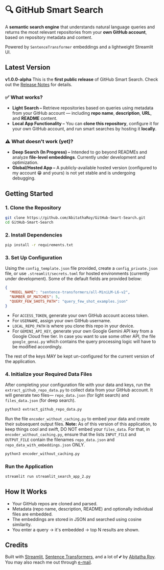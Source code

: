 # 🔍 GitHub Smart Search
A **semantic search engine** that understands natural language queries and returns the most relevant repositories from your **own GitHub account**, based on repository metadata and content.

Powered by `SentenceTransformer` embeddings and a lightweight Streamlit UI.

## Latest Version
**v1.0.0-alpha**
This is the **first public release** of GitHub Smart Search.
Check out the [Release Notes](https://github.com/AbitathaRoy/AI-GitHub-Indexer/releases/tag/v1.0.0-alpha%2B20250619) for details.

### ✅ What works?
- **Light Search –** Retrieve repositories based on queries using metadata from your GitHub account — including **repo name**, **description**, **URL**, and **README** content.
- **Local App Functionality –** You can **clone this repository**, configure it for your own GitHub account, and run smart searches by hosting it **locally**.

### ⚠️ What doesn't work (yet)?
- **Deep Search (In Progress) –** Intended to go beyond READMEs and analyze **file-level embeddings**. Currently under development and optimization.
- **Global/Hosted App –** A publicly-available hosted version (configured to my account 😁 and yours) is not yet stable and is undergoing debugging.

## Getting Started
### 1. Clone the Repository
```bash
git clone https://github.com/AbitathaRoy/GitHub-Smart-Search.git
cd GitHub-Smart-Search
```
### 2. Install Dependencies
```bash
pip install -r requirements.txt
```
### 3. Set Up Configuration
Using the `config_template.json` file provided, create a `config_private.json` file, or use `.streamlit/secrets.toml` for hosted environments (currently under development). Some of the default fields are provided below:
```json
{
  "MODEL_NAME": "sentence-transformers/all-MiniLM-L6-v2",
  "NUMBER_OF_MATCHES": 5,
  "QUERY_FEW_SHOTS_PATH": "query_few_shot_examples.json"
}
```
- For `ACCESS_TOKEN`, generate your own GitHub account access token.
- For `USERNAME`, assign your own GitHub username.
- `LOCAL_REPO_PATH` is where you clone this repo in your device.
- For `GEMINI_API_KEY`, generate your own Google Gemini API key from a Google Cloud free tier. In case you want to use some other API, the file `google_genai.py` which contains the query processing logic will have to be modified accordingly.

The rest of the keys MAY be kept un-configured for the current version of the application.
### 4. Initialize your Required Data Files
After completing your configuration file with your data and keys, run the `extract_github_repo_data.py` to collect data from your GitHub account. It will generate two files— `repo_data.json` (for light search) and `files_data.json` (for deep search).
```bash
python3 extract_github_repo_data.py
```
Run the file `encoder_without_caching.py` to embed your data and create their subsequent output files.
**Note:** As of this version of this application, to keep things cool and swift, DO NOT embed your `files_data`. For that, in `encoder_without_caching.py`, ensure that the lists `INPUT_FILE` and `OUTPUT_FILE` contain the filenames `repo_data.json` and `repo_data_with_embeddings.json` ONLY.
```bash
python3 encoder_without_caching.py
```
### Run the Application
```bash
streamlit run streamlit_search_app_2.py
```
## How It Works
- Your GitHub repos are cloned and parsed.
- Metadata (repo name, description, README) and optionally individual files are embedded.
- The embeddings are stored in JSON and searched using cosine similarity.
- You enter a query → it's embedded → top N results are shown.

## Credits
Built with [Streamlit](https://github.com/streamlit), [Sentence Transformers](https://github.com/UKPLab/sentence-transformers), and a lot of 💕 by [Abitatha Roy](https://linkedin.com/in/abitatha).
You may also reach me out through [e-mail](mailto:abitatharoy@cic.du.ac.in).
